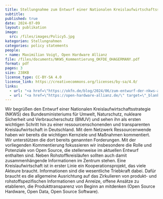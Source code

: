 ```yaml
---
title: Stellungnahme zum Entwurf einer Nationalen Kreislaufwirtschaftsstrategie
subtitle: 
published: true
date: 2024-07-09
layout: publikation
image:
  src: /files/images/Policy5.jpg
kategorien: Stellungnahmen
categories: policy statements
people:
- name: Maximilian Voigt, Open Hardware Allianz
file: /files/documents/NKWS_Kommentierung_OKFDE_OHAGERMANY.pdf
format: pdf
pages: 3
size: 238KB
license_type: CC-BY-SA 4.0
license_link: https://creativecommons.org/licenses/by-sa/4.0/
links: 
  - url: "<a href=\"https://okfn.de/blog/2024/06/zum-entwurf-der-nkws-ambitioniert-bleiben/\" target=\"_blank\">Zum Blogartikel</a>"
  - url: "<a href=\"https://open-hardware-allianz.de/\" target=\"_blank\">Zur Website der Open Hardware Allianz</a>"
---
```


Wir begrüßen den Entwurf einer Nationalen Kreislaufwirtschaftsstrategie (NKWS) des Bundesministeriums für Umwelt, Naturschutz, nukleare Sicherheit und Verbraucherschutz (BMUV) und sehen ihn als ersten wichtigen Schritt hin zu einer ressourcenschonenden und transparenten Kreislaufwirtschaft in Deutschland. Mit dem Netzwerk Ressourcenwende haben wir bereits die wichtigen Kernziele und Maßnahmen kommentiert. Wir unterstützen die dort bereits genannten Forderungen. Mit der vorliegenden Kommentierung fokussieren wir insbesondere die Rolle und Potenziale von Open Source, die stellenweise im aktuellen Entwurf enthalten sind. Neben Rohstoffkreisläufen sollten auch damit zusammenhängende Informationen im Zentrum stehen. Eine Kreislaufwirtschaft ist in erster Linie ein Kooperationsprojekt, das viele Akteure braucht. Informationen sind die wesentliche Triebkraft dabei. Dafür braucht es die allgemeine Ausrichtung auf das Zirkulieren von produkt- und rohstoffspezifischen Informationen und Anreize, offene Ansätze zu etablieren, die Produkttransparenz von Beginn an mitdenken (Open Source Hardware, Open Data, Open Source Software).

